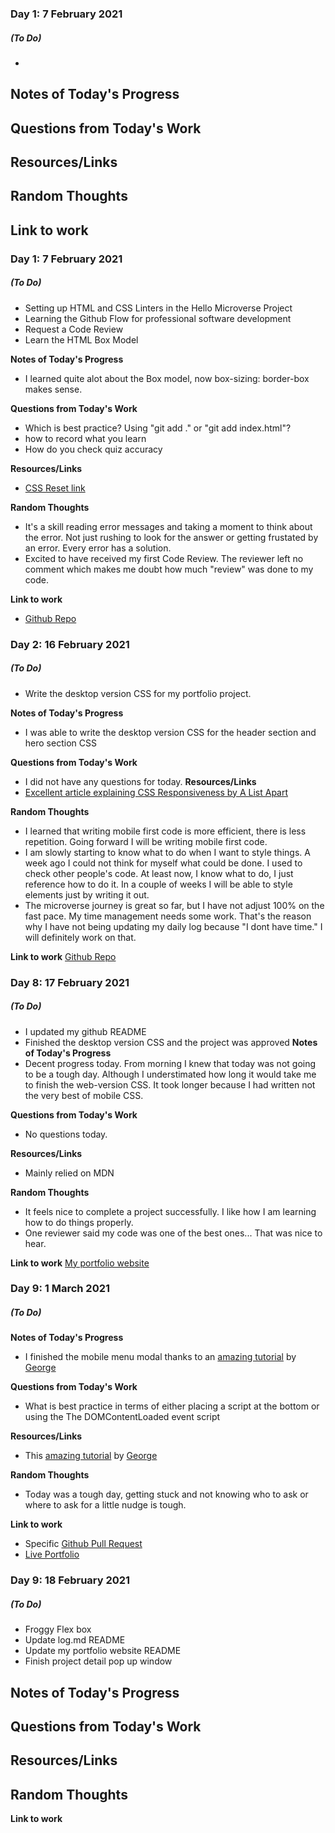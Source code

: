 ### Day 1: 7 February 2021
##### (To Do)
- 

**Notes of Today's Progress**
- 


**Questions from Today's Work**
- 

**Resources/Links**
- 

**Random Thoughts**
- 
**Link to work**
- 

### Day 1: 7 February 2021
##### (To Do)
- Setting up HTML and CSS Linters in the Hello Microverse Project
- Learning the Github Flow for professional software development
- Request a Code Review 
- Learn the HTML Box Model 

**Notes of Today's Progress**
- I learned quite alot about the Box model, now box-sizing: border-box makes sense. 


**Questions from Today's Work**
- Which is best practice? Using "git add ." or "git add index.html"? 
- how to record what you learn
- How do you check quiz accuracy

**Resources/Links**
- [CSS Reset link](https://meyerweb.com/eric/tools/css/reset/)

**Random Thoughts**
- It's a skill reading error messages and taking a moment to think about the error. Not just rushing to look for the answer or getting frustated by an error. Every error has a solution. 
- Excited to have received my first Code Review. The reviewer left no comment which makes me doubt how much "review" was done to my code. 

**Link to work**
- [Github Repo](https://github.com/Benmuiruri/test-setup)


### Day 2: 16 February 2021
##### (To Do)
- Write the desktop version CSS for my portfolio project.

**Notes of Today's Progress**
- I was able to write the desktop version CSS for the header section and hero section CSS 

**Questions from Today's Work**
- I did not have any questions for today.
**Resources/Links**
- [Excellent article explaining CSS Responsiveness by A List Apart](https://alistapart.com/article/responsive-web-design/)

**Random Thoughts**
- I learned that writing mobile first code is more efficient, there is less repetition. Going forward I will be writing mobile first code. 
- I am slowly starting to know what to do when I want to style things. A week ago I could not think for myself what could be done. I used to check other people's code. At least now, I know what to do, I just reference how to do it. In a couple of weeks I will be able to style elements just by writing it out.
- The microverse journey is great so far, but I have not adjust 100% on the fast pace. My time management needs some work. That's the reason why I have not being updating my daily log because "I dont have time." I will definitely work on that. 

**Link to work**
[Github Repo](https://github.com/Benmuiruri/my-portfolio/tree/responsive-redesign)

### Day 8: 17 February 2021
##### (To Do)
- I updated my github README
- Finished the desktop version CSS and the project was approved
**Notes of Today's Progress**
- Decent progress today. From morning I knew that today was not going to be a tough day. Although I understimated how long it would take me to finish the web-version CSS. It took longer because I had written not the very best of mobile CSS.


**Questions from Today's Work**
- No questions today. 

**Resources/Links**
- Mainly relied on MDN

**Random Thoughts**
- It feels nice to complete a project successfully. I like how I am learning how to do things properly. 
- One reviewer said my code was one of the best ones... That was nice to hear. 

**Link to work**
[My portfolio website](https://www.benkiarie.live/my-portfolio/)
### Day 9: 1 March 2021
##### (To Do)

**Notes of Today's Progress**
- I finished the mobile menu modal thanks to an [amazing tutorial](https://webdesign.tutsplus.com/tutorials/how-to-build-flexible-modal-dialogs-with-html-css-and-javascript--cms-33500) by [George](https://tutsplus.com/authors/george-martsoukos)


**Questions from Today's Work**
- What is best practice in terms of either placing a script at the bottom or using the The DOMContentLoaded event script

**Resources/Links**
- This [amazing tutorial](https://webdesign.tutsplus.com/tutorials/how-to-build-flexible-modal-dialogs-with-html-css-and-javascript--cms-33500) by [George](https://tutsplus.com/authors/george-martsoukos)

**Random Thoughts**
- Today was a tough day, getting stuck and not knowing who to ask or where to ask for a little nudge is tough.

**Link to work**
- Specific [Github Pull Request](https://github.com/Benmuiruri/my-portfolio/pull/16)
- [Live Portfolio](https://benmuiruri.github.io/my-portfolio/)

### Day 9: 18 February 2021
##### (To Do)
- Froggy Flex box
- Update log.md README
- Update my portfolio website README 
- Finish project detail pop up window

**Notes of Today's Progress**
- 


**Questions from Today's Work**
- 

**Resources/Links**
- 

**Random Thoughts**
- 
**Link to work**